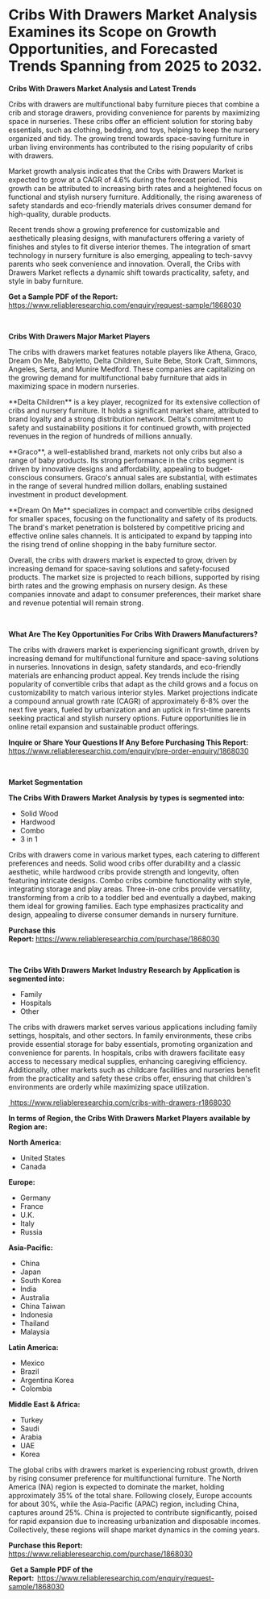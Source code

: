 <p><h1>Cribs With Drawers Market Analysis Examines its Scope on Growth Opportunities, and Forecasted Trends Spanning from 2025 to 2032.</h1></p><p><strong>Cribs With Drawers Market Analysis and Latest Trends</strong></p>
<p><p>Cribs with drawers are multifunctional baby furniture pieces that combine a crib and storage drawers, providing convenience for parents by maximizing space in nurseries. These cribs offer an efficient solution for storing baby essentials, such as clothing, bedding, and toys, helping to keep the nursery organized and tidy. The growing trend towards space-saving furniture in urban living environments has contributed to the rising popularity of cribs with drawers.</p><p>Market growth analysis indicates that the Cribs with Drawers Market is expected to grow at a CAGR of 4.6% during the forecast period. This growth can be attributed to increasing birth rates and a heightened focus on functional and stylish nursery furniture. Additionally, the rising awareness of safety standards and eco-friendly materials drives consumer demand for high-quality, durable products. </p><p>Recent trends show a growing preference for customizable and aesthetically pleasing designs, with manufacturers offering a variety of finishes and styles to fit diverse interior themes. The integration of smart technology in nursery furniture is also emerging, appealing to tech-savvy parents who seek convenience and innovation. Overall, the Cribs with Drawers Market reflects a dynamic shift towards practicality, safety, and style in baby furniture.</p></p>
<p><strong>Get a Sample PDF of the Report:&nbsp;</strong> <a href="https://www.reliableresearchiq.com/enquiry/request-sample/1868030?utm_campaign=3263&utm_medium=2&utm_source=Github&utm_content=ia&utm_term=15042025&utm_id=cribs-with-drawers">https://www.reliableresearchiq.com/enquiry/request-sample/1868030</a></p>
<p>&nbsp;</p>
<p><strong>Cribs With Drawers Major Market Players</strong></p>
<p><p>The cribs with drawers market features notable players like Athena, Graco, Dream On Me, Babyletto, Delta Children, Suite Bebe, Stork Craft, Simmons, Angeles, Serta, and Munire Medford. These companies are capitalizing on the growing demand for multifunctional baby furniture that aids in maximizing space in modern nurseries.</p><p>**Delta Children** is a key player, recognized for its extensive collection of cribs and nursery furniture. It holds a significant market share, attributed to brand loyalty and a strong distribution network. Delta's commitment to safety and sustainability positions it for continued growth, with projected revenues in the region of hundreds of millions annually.</p><p>**Graco**, a well-established brand, markets not only cribs but also a range of baby products. Its strong performance in the cribs segment is driven by innovative designs and affordability, appealing to budget-conscious consumers. Graco's annual sales are substantial, with estimates in the range of several hundred million dollars, enabling sustained investment in product development.</p><p>**Dream On Me** specializes in compact and convertible cribs designed for smaller spaces, focusing on the functionality and safety of its products. The brand's market penetration is bolstered by competitive pricing and effective online sales channels. It is anticipated to expand by tapping into the rising trend of online shopping in the baby furniture sector.</p><p>Overall, the cribs with drawers market is expected to grow, driven by increasing demand for space-saving solutions and safety-focused products. The market size is projected to reach billions, supported by rising birth rates and the growing emphasis on nursery design. As these companies innovate and adapt to consumer preferences, their market share and revenue potential will remain strong.</p></p>
<p>&nbsp;</p>
<p><strong>What Are The Key Opportunities For Cribs With Drawers Manufacturers?</strong></p>
<p><p>The cribs with drawers market is experiencing significant growth, driven by increasing demand for multifunctional furniture and space-saving solutions in nurseries. Innovations in design, safety standards, and eco-friendly materials are enhancing product appeal. Key trends include the rising popularity of convertible cribs that adapt as the child grows and a focus on customizability to match various interior styles. Market projections indicate a compound annual growth rate (CAGR) of approximately 6-8% over the next five years, fueled by urbanization and an uptick in first-time parents seeking practical and stylish nursery options. Future opportunities lie in online retail expansion and sustainable product offerings.</p></p>
<p><strong>Inquire or Share Your Questions If Any Before Purchasing This Report:</strong> <a href="https://www.reliableresearchiq.com/enquiry/pre-order-enquiry/1868030?utm_campaign=3263&utm_medium=2&utm_source=Github&utm_content=ia&utm_term=15042025&utm_id=cribs-with-drawers">https://www.reliableresearchiq.com/enquiry/pre-order-enquiry/1868030</a></p>
<p>&nbsp;</p>
<p><strong>Market Segmentation</strong></p>
<p><strong>The Cribs With Drawers Market Analysis by types is segmented into:</strong></p>
<p><ul><li>Solid Wood</li><li>Hardwood</li><li>Combo</li><li>3 in 1</li></ul></p>
<p><p>Cribs with drawers come in various market types, each catering to different preferences and needs. Solid wood cribs offer durability and a classic aesthetic, while hardwood cribs provide strength and longevity, often featuring intricate designs. Combo cribs combine functionality with style, integrating storage and play areas. Three-in-one cribs provide versatility, transforming from a crib to a toddler bed and eventually a daybed, making them ideal for growing families. Each type emphasizes practicality and design, appealing to diverse consumer demands in nursery furniture.</p></p>
<p><strong>Purchase this Report:&nbsp;</strong><a href="https://www.reliableresearchiq.com/purchase/1868030?utm_campaign=3263&utm_medium=2&utm_source=Github&utm_content=ia&utm_term=15042025&utm_id=cribs-with-drawers">https://www.reliableresearchiq.com/purchase/1868030</a></p>
<p>&nbsp;</p>
<p><strong>The Cribs With Drawers Market Industry Research by Application is segmented into:</strong></p>
<p><ul><li>Family</li><li>Hospitals</li><li>Other</li></ul></p>
<p><p>The cribs with drawers market serves various applications including family settings, hospitals, and other sectors. In family environments, these cribs provide essential storage for baby essentials, promoting organization and convenience for parents. In hospitals, cribs with drawers facilitate easy access to necessary medical supplies, enhancing caregiving efficiency. Additionally, other markets such as childcare facilities and nurseries benefit from the practicality and safety these cribs offer, ensuring that children's environments are orderly while maximizing space utilization.</p></p>
<p><a href="https://www.reliableresearchiq.com/cribs-with-drawers-r1868030?utm_campaign=3263&utm_medium=2&utm_source=Github&utm_content=ia&utm_term=15042025&utm_id=cribs-with-drawers">&nbsp;https://www.reliableresearchiq.com/cribs-with-drawers-r1868030</a></p>
<p><strong>In terms of Region, the Cribs With Drawers Market Players available by Region are:</strong></p>
<p>
    <p> <strong> North America: </strong>
        <ul>
            <li>United States</li>
            <li>Canada</li>
        </ul>
        </p> 
    <p> <strong> Europe: </strong>
        <ul>
            <li>Germany</li>
            <li>France</li>
            <li>U.K.</li>
            <li>Italy</li>
            <li>Russia</li>
        </ul>
        </p> 
    <p> <strong> Asia-Pacific: </strong>
        <ul>
            <li>China</li>
            <li>Japan</li>
            <li>South Korea</li>
            <li>India</li>
            <li>Australia</li>
            <li>China Taiwan</li>
            <li>Indonesia</li>
            <li>Thailand</li>
            <li>Malaysia</li>
        </ul>
        </p> 
    <p> <strong> Latin America: </strong>
        <ul>
            <li>Mexico</li>
            <li>Brazil</li>
            <li>Argentina Korea</li>
            <li>Colombia</li>
        </ul>
        </p> 
    <p> <strong> Middle East & Africa: </strong>
        <ul>
            <li>Turkey</li>
            <li>Saudi</li>
            <li>Arabia</li>
            <li>UAE</li>
            <li>Korea</li>
        </ul>
    </p>
    </p>
<p><p>The global cribs with drawers market is experiencing robust growth, driven by rising consumer preference for multifunctional furniture. The North America (NA) region is expected to dominate the market, holding approximately 35% of the total share. Following closely, Europe accounts for about 30%, while the Asia-Pacific (APAC) region, including China, captures around 25%. China is projected to contribute significantly, poised for rapid expansion due to increasing urbanization and disposable incomes. Collectively, these regions will shape market dynamics in the coming years.</p></p>
<p><strong>Purchase this Report: </strong><a href="https://www.reliableresearchiq.com/purchase/1868030?utm_campaign=3263&utm_medium=2&utm_source=Github&utm_content=ia&utm_term=15042025&utm_id=cribs-with-drawers">https://www.reliableresearchiq.com/purchase/1868030</a></p>
<p>&nbsp;<strong>Get a Sample PDF of the Report:&nbsp;&nbsp;</strong><a href="https://www.reliableresearchiq.com/enquiry/request-sample/1868030?utm_campaign=3263&utm_medium=2&utm_source=Github&utm_content=ia&utm_term=15042025&utm_id=cribs-with-drawers">https://www.reliableresearchiq.com/enquiry/request-sample/1868030</a></p>
<p><strong></strong></p>
<p><p></p><p></p><p></p></p>
